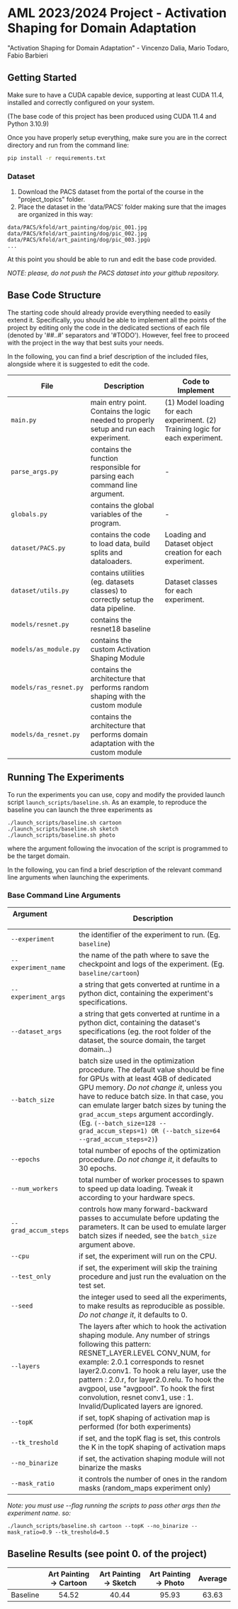 # AML 2023/2024 Project - Activation Shaping for Domain Adaptation
"Activation Shaping for Domain Adaptation" - Vincenzo Dalia, Mario Todaro, Fabio Barbieri

## Getting Started
Make sure to have a CUDA capable device, supporting at least CUDA 11.4, installed and correctly configured on your system. 

(The base code of this project has been produced using CUDA 11.4 and Python 3.10.9)

Once you have properly setup everything, make sure you are in the correct directory and run from the command line:
```bash
pip install -r requirements.txt
```

### Dataset
1. Download the PACS dataset from the portal of the course in the "project_topics" folder.
2. Place the dataset in the 'data/PACS' folder making sure that the images are organized in this way:
```
data/PACS/kfold/art_painting/dog/pic_001.jpg
data/PACS/kfold/art_painting/dog/pic_002.jpg
data/PACS/kfold/art_painting/dog/pic_003.jpgù
...
```

At this point you should be able to run and edit the base code provided.

*NOTE: please, do not push the PACS dataset into your github repository.*

## Base Code Structure
The starting code should already provide everything needed to easily extend it. Specifically, you should be able to implement all the points of the project by 
editing only the code in the dedicated sections of each file (denoted by '##..#' separators and '#TODO'). However, feel free to proceed with the project in the way that best suits your needs.

In the following, you can find a brief description of the included files, alongside where it is suggested to edit the code.

| File | Description | Code to Implement |
| ---- | ----------- | ----------------- |
| `main.py` | main entry point. Contains the logic needed to properly setup and run each experiment. | (1) Model loading for each experiment. (2) Training logic for each experiment. |
| `parse_args.py` | contains the function responsible for parsing each command line argument. | - |
| `globals.py` | contains the global variables of the program. | - |
| `dataset/PACS.py` | contains the code to load data, build splits and dataloaders. | Loading and Dataset object creation for each experiment. |
| `dataset/utils.py` | contains utilities (eg. datasets classes) to correctly setup the data pipeline. | Dataset classes for each experiment. |
| `models/resnet.py` | contains the resnet18 baseline |
| `models/as_module.py` | contains the custom Activation Shaping Module |
| `models/ras_resnet.py` | contains the architecture that performs random shaping with the custom module |
| `models/da_resnet.py` | contains the architecture that performs domain adaptation with the custom module |

## Running The Experiments
To run the experiments you can use, copy and modify the provided launch script `launch_scripts/baseline.sh`.
As an example, to reproduce the baseline you can launch the three experiments as
```
./launch_scripts/baseline.sh cartoon
./launch_scripts/baseline.sh sketch
./launch_scripts/baseline.sh photo
```
where the argument following the invocation of the script is programmed to be the target domain.

In the following, you can find a brief description of the relevant command line arguments when launching the experiments.

### Base Command Line Arguments
| Argument &nbsp; &nbsp; &nbsp; &nbsp; &nbsp; &nbsp; &nbsp; &nbsp; &nbsp; &nbsp; &nbsp; &nbsp; &nbsp; &nbsp; &nbsp; &nbsp; &nbsp;&nbsp; &nbsp;  | Description |
| -------- | ----------- |
| `--experiment` | the identifier of the experiment to run. (Eg. `baseline`) |
| `--experiment_name` | the name of the path where to save the checkpoint and logs of the experiment. (Eg. `baseline/cartoon`) |
| `--experiment_args` | a string that gets converted at runtime in a python dict, containing the experiment's specifications. |
| `--dataset_args` | a string that gets converted at runtime in a python dict, containing the dataset's specifications (eg. the root folder of the dataset, the source domain, the target domain...) |
| `--batch_size` | batch size used in the optimization procedure. The default value should be fine for GPUs with at least 4GB of dedicated GPU memory. *Do not change it*, unless you have to reduce batch size. In that case, you can emulate larger batch sizes by tuning the `grad_accum_steps` argument accordingly. (Eg. `(--batch_size=128 --grad_accum_steps=1) OR (--batch_size=64 --grad_accum_steps=2)`) |
| `--epochs` | total number of epochs of the optimization procedure. *Do not change it*, it defaults to 30 epochs. |
| `--num_workers` | total number of worker processes to spawn to speed up data loading. Tweak it according to your hardware specs. |
| `--grad_accum_steps` | controls how many forward-backward passes to accumulate before updating the parameters. It can be used to emulate larger batch sizes if needed, see the `batch_size` argument above. |
| `--cpu` | if set, the experiment will run on the CPU. |
| `--test_only` | if set, the experiment will skip the training procedure and just run the evaluation on the test set. |
| `--seed` | the integer used to seed all the experiments, to make results as reproducible as possible. *Do not change it*, it defaults to 0. |
| `--layers` | The layers after which to hook the activation shaping module. Any number of strings following this pattern: RESNET_LAYER.LEVEL CONV_NUM, for example: 2.0.1 corresponds to resnet layer2.0.conv1. To hook a relu layer, use the pattern : 2.0.r, for layer2.0.relu. To hook the avgpool, use "avgpool". To hook the first convolution, resnet conv1, use : 1. Invalid/Duplicated layers are ignored. |
| `--topK` | if set, topK shaping of activation map is performed (for both experiments) |
| `--tk_treshold` | if set, and the topK flag is set, this controls the K in the topK shaping of activation maps |
| `--no_binarize` | if set, the activation shaping module will not binarize the masks |
| `--mask_ratio` | it controls the number of ones in the random masks (random_maps experiment only) |

*Note: you must use --flag running the scripts to pass other args then the experiment name. so:*
```
./launch_scripts/baseline.sh cartoon --topK --no_binarize --mask_ratio=0.9 --tk_treshold=0.5
```

## Baseline Results (see point 0. of the project)
|          | Art Painting &#8594; Cartoon | Art Painting &#8594; Sketch | Art Painting &#8594; Photo | Average |
| :------: | :--------------------------: | :-------------------------: | :------------------------: | :-----: |
| Baseline |            54.52             |             40.44           |            95.93           |  63.63  |
